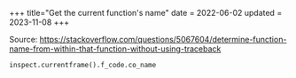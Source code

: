+++
title="Get the current function's name"
date = 2022-06-02
updated = 2023-11-08
+++

Source: <https://stackoverflow.com/questions/5067604/determine-function-name-from-within-that-function-without-using-traceback>

```python
inspect.currentframe().f_code.co_name
```


